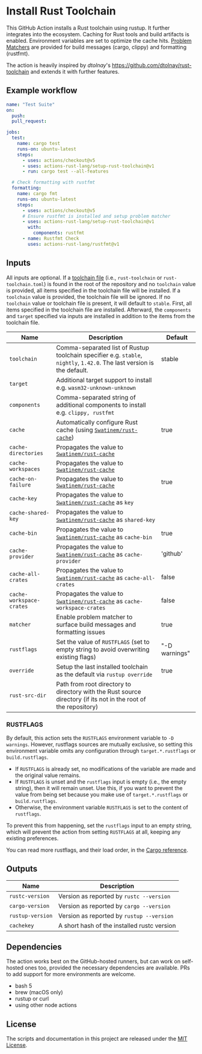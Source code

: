 # Install Rust Toolchain

This GitHub Action installs a Rust toolchain using rustup.
It further integrates into the ecosystem.
Caching for Rust tools and build artifacts is enabled.
Environment variables are set to optimize the cache hits.
[Problem Matchers] are provided for build messages (cargo, clippy) and formatting (rustfmt).

The action is heavily inspired by _dtolnay_'s <https://github.com/dtolnay/rust-toolchain> and extends it with further features.

## Example workflow

```yaml
name: "Test Suite"
on:
  push:
  pull_request:

jobs:
  test:
    name: cargo test
    runs-on: ubuntu-latest
    steps:
      - uses: actions/checkout@v5
      - uses: actions-rust-lang/setup-rust-toolchain@v1
      - run: cargo test --all-features

  # Check formatting with rustfmt
  formatting:
    name: cargo fmt
    runs-on: ubuntu-latest
    steps:
      - uses: actions/checkout@v5
      # Ensure rustfmt is installed and setup problem matcher
      - uses: actions-rust-lang/setup-rust-toolchain@v1
        with:
          components: rustfmt
      - name: Rustfmt Check
        uses: actions-rust-lang/rustfmt@v1
```

## Inputs

All inputs are optional.
If a [toolchain file](https://rust-lang.github.io/rustup/overrides.html#the-toolchain-file) (i.e., `rust-toolchain` or `rust-toolchain.toml`) is found in the root of the repository and no `toolchain` value is provided, all items specified in the toolchain file will be installed.
If a `toolchain` value is provided, the toolchain file will be ignored.
If no `toolchain` value or toolchain file is present, it will default to `stable`.
First, all items specified in the toolchain file are installed.
Afterward, the `components` and `target` specified via inputs are installed in addition to the items from the toolchain file.

| Name                     | Description                                                                                                             | Default       |
| ------------------------ | ----------------------------------------------------------------------------------------------------------------------- | ------------- |
| `toolchain`              | Comma-separated list of Rustup toolchain specifier e.g. `stable`, `nightly`, `1.42.0`. The last version is the default. | stable        |
| `target`                 | Additional target support to install e.g. `wasm32-unknown-unknown`                                                      |               |
| `components`             | Comma-separated string of additional components to install e.g. `clippy, rustfmt`                                       |               |
| `cache`                  | Automatically configure Rust cache (using [`Swatinem/rust-cache`])                                                      | true          |
| `cache-directories`      | Propagates the value to [`Swatinem/rust-cache`]                                                                         |               |
| `cache-workspaces`       | Propagates the value to [`Swatinem/rust-cache`]                                                                         |               |
| `cache-on-failure`       | Propagates the value to [`Swatinem/rust-cache`]                                                                         | true          |
| `cache-key`              | Propagates the value to [`Swatinem/rust-cache`] as `key`                                                                |               |
| `cache-shared-key`       | Propagates the value to [`Swatinem/rust-cache`] as `shared-key`                                                         |               |
| `cache-bin`              | Propagates the value to [`Swatinem/rust-cache`] as `cache-bin`                                                          | true          |
| `cache-provider`         | Propagates the value to [`Swatinem/rust-cache`] as `cache-provider`                                                     | 'github'      |
| `cache-all-crates`       | Propagates the value to [`Swatinem/rust-cache`] as `cache-all-crates`                                                   | false         |
| `cache-workspace-crates` | Propagates the value to [`Swatinem/rust-cache`] as `cache-workspace-crates`                                             | false         |
| `matcher`                | Enable problem matcher to surface build messages and formatting issues                                                  | true          |
| `rustflags`              | Set the value of `RUSTFLAGS` (set to empty string to avoid overwriting existing flags)                                  | "-D warnings" |
| `override`               | Setup the last installed toolchain as the default via `rustup override`                                                 | true          |
| `rust-src-dir`           | Path from root directory to directory with the Rust source directory (if its not in the root of the repository)         |               |

[`Swatinem/rust-cache`]: https://github.com/Swatinem/rust-cache

### RUSTFLAGS

By default, this action sets the `RUSTFLAGS` environment variable to `-D warnings`.
However, rustflags sources are mutually exclusive, so setting this environment variable omits any configuration through `target.*.rustflags` or `build.rustflags`.

- If `RUSTFLAGS` is already set, no modifications of the variable are made and the original value remains.
- If `RUSTFLAGS` is unset and the `rustflags` input is empty (i.e., the empty string), then it will remain unset.
  Use this, if you want to prevent the value from being set because you make use of `target.*.rustflags` or `build.rustflags`.
- Otherwise, the environment variable `RUSTFLAGS` is set to the content of `rustflags`.

To prevent this from happening, set the `rustflags` input to an empty string, which will
prevent the action from setting `RUSTFLAGS` at all, keeping any existing preferences.

You can read more rustflags, and their load order, in the [Cargo reference].

## Outputs

| Name             | Description                                 |
| ---------------- | ------------------------------------------- |
| `rustc-version`  | Version as reported by `rustc --version`    |
| `cargo-version`  | Version as reported by `cargo --version`    |
| `rustup-version` | Version as reported by `rustup --version`   |
| `cachekey`       | A short hash of the installed rustc version |

## Dependencies

The action works best on the GitHub-hosted runners, but can work on self-hosted ones too, provided the necessary dependencies are available.
PRs to add support for more environments are welcome.

- bash 5
- brew (macOS only)
- rustup or curl
- using other node actions

## License

The scripts and documentation in this project are released under the [MIT
License].

[MIT License]: LICENSE
[Problem Matchers]: https://github.com/actions/toolkit/blob/main/docs/problem-matchers.md
[Cargo reference]: https://doc.rust-lang.org/cargo/reference/config.html?highlight=unknown#buildrustflags
